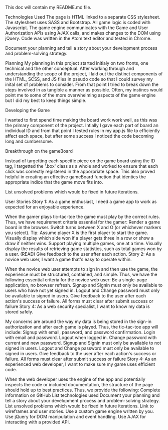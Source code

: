 This doc will contain my README.md file.

Technologies Used
The page is HTML linked to a separate CSS stylesheet. The stylesheet uses SASS and Bootstrap. All game logic is coded with Javascript. The game engine communicates with the Game and User Authorization APIs using AJAX calls, and makes changes to the DOM using jQuery. Code was written in the Atom text editor and tested in Chrome.

Document your planning and tell a story about your development process and problem-solving strategy.

Planning
My planning in this project started initialy on two fronts, one technical and the other conceptual. After working through and understanding the scope of the project, I laid out the distinct components of the HTML, SCSS, and JS files in pseudo code so that I could survey my inital set of problems to consider. From that point I tried to break down the steps involved in as tangible a manner as possible. Often, my instincs would point me to some of the more overwhelming aspects of the game engine but I did my best to keep things simple.

Developing the Game

I wanted to first spend time making the board work work well, as this was the primary component of the project. Intially I gave each part of board an individual ID and from that point I tested rules in my app.js file to efficiently affect each space, but after some success I noticed the code becoming long and cumbersome.

Breakthrough on the gameBoard

Instead of targetting each specific piece on the game board using the ID tag, I targetted the '.box' class as a whole and worked to ensure that each click was correctly registered in the apporpriate space. This also proved helpful in creating an effective gameBoard function that identies the appropriate indice that the game move fits into. 

List unsolved problems which would be fixed in future iterations.


User Stories
Story 1: As a game enthusiast, I need a game app to work as expected for an enjoyable experience.

When the gamer plays tic-tac-toe the game must play by the correct rules. Thus, we have requirement criteria essential for the gamer:
Render a game board in the browser.
Switch turns between X and O (or whichever markers you select). Tip: Assume player X is the first player to start the game.
Visually display which side won if a player gets three in a row or show a draw if neither wins.
Support playing multiple games, one at a time.
Visually display the results of retrieving game statistics, such as total games won by a user. (READ)
 Give feedback to the user after each action.
Story 2: As a novice web user, I want a game that's easy to operate within.

When the novice web user attempts to sign in and then use the game, the experience must be structured, contained, and simple. Thus, we have the following essential criteria for the novice web user:
Be a single-page application, no browser refresh.
Signup and Signin must only be available to users who have not yet signed in.
Logout and Change password must only be available to signed in users.
Give feedback to the user after each action's success or failure.
All forms must clear after submit success or failure
Story 4: As a web security specialist, I want to know my data is stored safely.

My concerns are around the way my data is being stored in the sign-in authorization and after each game is played. Thus, the tic-tac-toe app will include:
Signup with email, password, and password confirmation.
 Login with email and password.
 Logout when logged in.
 Change password with current and new password.
 Signup and Signin must only be available to not signed in users.
 Logout and Change password must only be available to signed in users.
 Give feedback to the user after each action's success or failure.
 All forms must clear after submit success or failure
Story 4: As an experienced web developer, I want to make sure my game uses efficient code.

When the web developer uses the engine of the app and potentially inspects the code or included documentation, the structure of the page should hold up to best practices. Thus, we provide the following:
Complete information on GitHub
List technologies used
Document your planning and tell a story about your development process and problem-solving strategy.
List unsolved problems which would be fixed in future iterations.
Link to wireframes and user stories.
Use a custom game engine written by you.
Use jQuery for DOM manipulation and event handling.
Use AJAX for interacting with a provided API.
